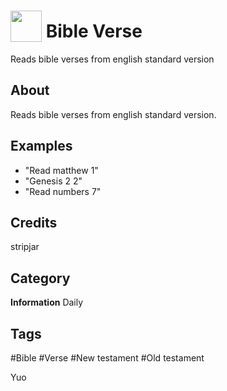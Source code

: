 # <img src="https://raw.githack.com/FortAwesome/Font-Awesome/master/svgs/solid/bible.svg" card_color="#5B6984" width="50" height="50" style="vertical-align:bottom"/> Bible Verse

Reads bible verses from english standard version

## About

Reads bible verses from english standard version.

## Examples

- "Read matthew 1"
- "Genesis 2 2"
- "Read numbers 7"

## Credits

stripjar

## Category

**Information**
Daily

## Tags

#Bible
#Verse
#New testament
#Old testament

Yuo
